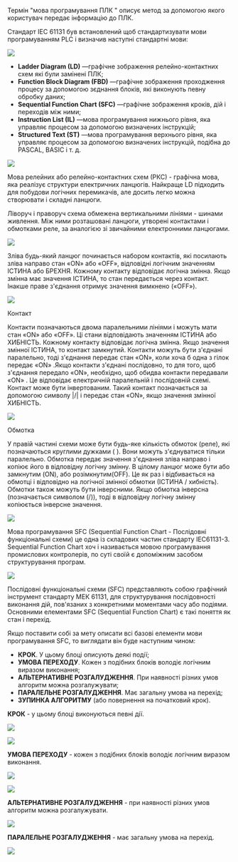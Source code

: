 Термін "мова програмування ПЛК " описує метод за допомогою якого користувач передає інформацію до ПЛК.

Стандарт IEC 61131  був встановлений щоб стандартизувати мови програмуванням PLC і визначив наступні стандартні мови:

![](media2/2_02.jpg)

- **Ladder Diagram (LD)** —графічне зображення релейно-контактних схем які були замінені ПЛК;
- **Function Block Diagram (FBD)** —графічне зображення проходження процесу за допомогою зєднання блоків, які виконують певну обробку даних;
- **Sequential Function Chart (SFC)** —графічне зображення кроків, дій і переходів між ними;
- **Instruction List (IL)** —мова програмування нижнього рівня, яка управляє процесом за допомогою визначених інструкцій;
- **Structured Text (ST)** —мова програмування верхнього рівня, яка управляє процесом за допомогою визначених інструкцій, подібна до PASCAL, BASIC і т. д.



![](media2/2_04.jpg)



Мова релейних або релейно-контактних схем (РКС) - графічна мова, яка реалізує структури електричних ланцюгів. Найкраще LD підходить для побудови логічних перемикачів, але досить легко можна створювати і складні ланцюги.

Ліворуч і праворуч схема обмежена вертикальними лініями - шинами живлення. Між ними розташовані ланцюги, утворені контактами і обмотками реле, за аналогією зі звичайними електронними ланцюгами.

![](media2/2_05.jpg)



Зліва будь-який ланцюг починається набором контактів, які посилають зліва направо стан «ON» або «OFF», відповідні логічним значенням ІСТИНА або БРЕХНЯ. Кожному контакту відповідає логічна змінна. Якщо змінна має значення ІСТИНА, то стан передається через контакт. Інакше праве з'єднання отримує значення вимкнено («OFF»).

![](media2/2_06.jpg)



Контакт

Контакти позначаються двома паралельними лініями і можуть мати стан «ON» або «OFF». Ці стани відповідають значенням ІСТИНА або ХИБНІСТЬ. Кожному контакту відповідає логічна змінна. Якщо значення змінної ІСТИНА, то контакт замкнутий. Контакти можуть бути з'єднані паралельно, тоді з'єднання передає стан «ON», коли хоча б одна з гілок передає «ON» .Якщо контакти з'єднані послідовно, то для того, щоб з'єднання передало «ON», необхідно, щоб обидва контакти передавали «ON» . Це відповідає електричній паралельній і послідовній схемі. Контакт може бути інвертованим. Такий контакт позначається за допомогою символу |/| і передає стан «ON», якщо значення змінної ХИБНІСТЬ.

![](media2/2_07.jpg)



Обмотка

У правій частині схеми може бути будь-яке кількість обмоток (реле), які позначаються круглими дужками ( ). Вони можуть з'єднуватися тільки паралельно. Обмотка передає значення з'єднання зліва направо і копіює його в відповідну логічну змінну. В цілому ланцюг може бути або замкнутим (ON), або розімкнутим(OFF). Це як раз і відбивається на обмотці і відповідно на логічної змінної обмотки (ІСТИНА / хибність). Обмотки також можуть бути інверсними. Якщо обмотка інверсна (позначається символом (/)), тоді в відповідну логічну змінну копіюється інверсне значення.

![](media2/2_08.jpg)



Мова програмування SFC (Sequential Function Chart - Послідовні функціональні схеми) це одна із складових частин стандарту IEC61131-3. Sequential Function Chart хоч і називається мовою програмування промислових контролерів, по суті своїй є допоміжним засобом структурування програм.

![](media2/2_09.jpg)

Послідовні функціональні схеми (SFC) представляють собою графічний інструмент стандарту МЕК 61131, для структурування послідовності виконання дій, пов'язаних з конкретними моментами часу або подіями. Основними елементами SFC (Sequential Function Chart) є такі поняття як стан і перехід.

Якщо поставити собі за мету описати всі базові елементи мови програмування SFC, то виглядати він буде наступним чином:

- **КРОК**. У цьому блоці описують деякі події;
- **УМОВА ПЕРЕХОДУ**. Кожен з подібних блоків володіє логічним виразом виконання;
- **АЛЬТЕРНАТИВНЕ РОЗГАЛУДЖЕННЯ**. При наявності різних умов алгоритм можна розгалужувати;
- **ПАРАЛЕЛЬНЕ РОЗГАЛУДЖЕННЯ**. Має загальну умова на перехід;
- **ЗУПИНКА АЛГОРИТМУ** (або повернення на початковий крок).



**КРОК** - у цьому блоці виконуються певні дії.

![](media2/2_12_1.jpg)

![](media2/2_12_2.jpg)



**УМОВА ПЕРЕХОДУ** - кожен з подібних блоків володіє логічним виразом виконання.

![](media2/2_13_1.jpg)

![](media2/2_13_2.jpg)



**АЛЬТЕРНАТИВНЕ РОЗГАЛУДЖЕННЯ** - при наявності різних умов алгоритм можна розгалужувати.

![](media2/2_14.jpg)



**ПАРАЛЕЛЬНЕ РОЗГАЛУДЖЕННЯ** - має загальну умова на перехід.

![](media2/2_15.jpg)